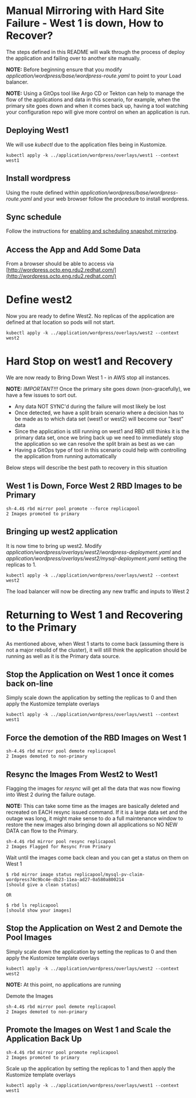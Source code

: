 # Manual Mirroring with Hard Site Failure - West 1 is down, How to Recover?
The steps defined in this README will walk through the process of deploy the application and failing over to another site manually.

**NOTE:** Before beginning ensure that you modify *application/wordpress/base/wordpress-route.yaml* to point to your Load balancer.

**NOTE:** Using a GitOps tool like Argo CD or Tekton can help to manage the flow of the applications and data in this scenario, for example, when the primary site goes down and when it comes back up, having a tool watching your configuration repo will give more control on when an application is run.


## Deploying West1
We will use *kubectl* due to the application files being in Kustomize.

```
kubectl apply -k ../application/wordpress/overlays/west1 --context west1
```

## Install wordpress
Using the route defined within *application/wordpress/base/wordpress-route.yaml* and your web browser follow the procedure to install wordpress.

## Sync schedule
Follow the instructions for [enabling and scheduling snapshot mirroring](../storage-schedule.md).

## Access the App and Add Some Data
From a browser should be able to access via [http://wordpress.octo.eng.rdu2.redhat.com/](http://wordpress.octo.eng.rdu2.redhat.com/)



# Define west2
Now you are ready to define West2. No replicas of the application are defined at that location so pods will not start.

```
kubectl apply -k ../application/wordpress/overlays/west2 --context west2
```

# Hard Stop on west1 and Recovery
We are now ready to Bring Down West 1 - in AWS stop all instances.

**NOTE:** *IMPORTANT!!!*
Once the primary site goes down (non-gracefully), we have a few issues to sort out.
- Any data NOT SYNC'd during the failure will most likely be lost
- Once detected, we have a split brain scenario where a decision has to be made as to which data set (west1 or west2) will become our "best" data
- Since the application is still running on west1 and RBD still thinks it is the primary data set, once we bring back up we need to immediately stop the application so we can resolve the split brain as best as we can
- Having a GitOps type of tool in this scenario could help with controlling the application from running automatically

Below steps will describe the best path to recovery in this situation

## West 1 is Down, Force West 2 RBD Images to be Primary

```
sh-4.4$ rbd mirror pool promote --force replicapool
2 Images promoted to primary
```

## Bringing up west2 application
It is now time to bring up west2. Modify *application/wordpress/overlays/west2/wordpress-deployment.yaml* and *application/wordpress/overlays/west2/mysql-deployment.yaml* setting the replicas to 1.

```
kubectl apply -k ../application/wordpress/overlays/west2 --context west2
```
The load balancer will now be directing any new traffic and inputs to West 2

# Returning to West 1 and Recovering to the Primary
As mentioned above, when West 1 starts to come back (assuming there is not a major rebuild of the cluster), it will still think the application should be running
as well as it is the Primary data source.

## Stop the Application on West 1 once it comes back on-line
Simply scale down the application by setting the replicas to 0 and then apply the Kustomize template overlays

```
kubectl apply -k ../application/wordpress/overlays/west1 --context west1
```

## Force the demotion of the RBD Images on West 1
```
sh-4.4$ rbd mirror pool demote replicapool
2 Images demoted to non-primary
```

## Resync the Images From West2 to West1
Flagging the images for *resync* will get all the data that was now flowing into West 2 during the failure outage.

**NOTE:** This can take some time as the images are basically deleted and recreated on EACH resync issued command.
         If it is a large data set and the outage was long, it might make sense to do a full maintenance window to restore the new images
         also bringing down all applications so NO NEW DATA can flow to the Primary.

```
sh-4.4$ rbd mirror pool resync replicapool
2 Images Flagged for Resync From Primary
```
Wait until the images come back clean and you can get a status on them on West 1

```
$ rbd mirror image status replicapool/mysql-pv-claim-wordpress74c9bc4e-db23-11ea-ad27-0a580a800214
[should give a clean status]

OR

$ rbd ls replicapool
[should show your images]
```

## Stop the Application on West 2 and Demote the Pool Images
Simply scale down the application by setting the replicas to 0 and then apply the Kustomize template overlays

```
kubectl apply -k ../application/wordpress/overlays/west2 --context west2
```

**NOTE:** At this point, no applications are running

Demote the Images

```
sh-4.4$ rbd mirror pool demote replicapool
2 Images demoted to non-primary
```

## Promote the Images on West 1 and Scale the Application Back Up

```
sh-4.4$ rbd mirror pool promote replicapool
2 Images promoted to primary
```

Scale up the application by setting the replicas to 1 and then apply the Kustomize template overlays

```
kubectl apply -k ../application/wordpress/overlays/west1 --context west1
```
